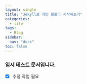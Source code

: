 ```yaml
---
layout: single
title: "Jekyll로 개인 블로그 시작해보기"
categories:
  - life
tags:
  - Blog
sidebar:
  nav: "docs"  
toc: false
---
```


### 임시 테스트 문서입니다.
- [x]  수정 작업 필요